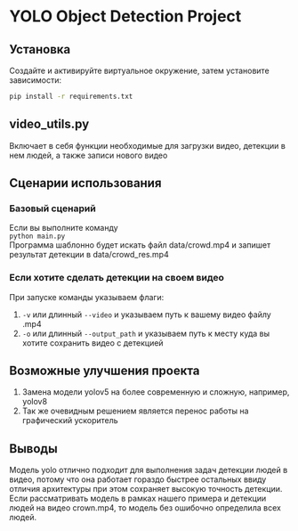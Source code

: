 # YOLO Object Detection Project

## Установка

Создайте и активируйте виртуальное окружение, затем установите зависимости:

```bash
pip install -r requirements.txt
```
## video_utils.py
Включает в себя функции необходимые для загрузки видео, детекции в нем людей, а также записи нового видео

## Сценарии использования
### Базовый сценарий
Если вы выполните команду <br />
``` python main.py ``` <br />
Программа шаблонно будет искать файл 
data/crowd.mp4 и запишет результат детекции в
data/crowd_res.mp4
### Если хотите сделать детекции на своем видео
При запуске команды указываем флаги:
1. ```-v``` или длинный ```--video``` и указываем путь к вашему видео файлу .mp4
2. ```-o``` или длинный ```--output_path``` и указываем путь к месту куда вы хотите сохранить видео с детекцией

## Возможные улучшения проекта
1. Замена модели yolov5 на более современную и сложную, например, yolov8
2. Так же очевидным решением является перенос работы на графический ускоритель
## Выводы
Модель yolo отлично подходит для выполнения задач детекции людей в видео, потому что она работает гораздо быстрее
остальных ввиду отличия архитектуры при этом сохраняет высокую точность детекции.
Если рассматривать модель в рамках нашего примера и детекции людей на видео crown.mp4, 
то модель без ошибочно определила всех людей.